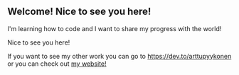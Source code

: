 ## Welcome! Nice to see you here!

I'm learning how to code and I want to share my progress with the world!

Nice to see you here!

If you want to see my other work you can go to https://dev.to/arttupyykonen or you can check out [my website!](https://www.arttupyykonen.com/)
